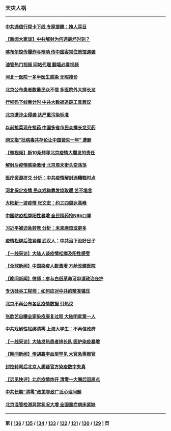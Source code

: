### 天灾人祸
---
#### [中共通信行程卡下线 专家提醒：掩人耳目](../../pages/ncid280/n13883397.md?12130845) 
#### [【新闻大家谈】中共解封为何选最坏时刻？](../../pages/ncid280/n13883367.md?12130845) 
#### [喀布尔惊传爆炸与枪响 传中国客常住旅馆遇袭](../../pages/ncid280/n13883280.md?12130845) 
#### [油管热门视频 网站代理 翻墙必看视频](http://138.2.39.72:81/youtube.html?epic-marker?12130845)
#### [河北一医院一多半医生感染 无暇接诊](../../pages/ncid280/n13883239.md?12130845) 
#### [北京公布患者数量民众不信 多医院外大排长龙](../../pages/ncid280/n13883195.md?12130845) 
#### [行程码下线倒计时 中共大数据追踪工具惹议](../../pages/ncid280/n13883174.md?12130845) 
#### [北京遭沙尘侵袭 达严重污染标准](../../pages/ncid280/n13883105.md?12130845) 
#### [以前抢菜现在抢药 中国多省市民众排长龙买药](../../pages/ncid280/n13883095.md?12130845) 
#### [网文指“批病毒共存论让中国错失一年” 遭删](../../pages/ncid280/n13882987.md?12130845) 
#### [【微视频】新10条转移北京疫情大爆发的责任](../../pages/ncid280/n13882751.md?12130845) 
#### [解封后疫情感染激增 北京周末街头空荡荡](../../pages/ncid280/n13882749.md?12130845) 
#### [医疗资源挤兑 分析：中共疫情解封选糟糕时点](../../pages/ncid280/n13882598.md?12130845) 
#### [河北保定疫情 民众戏称靠发烧取暖 苦不堪言](../../pages/ncid280/n13882624.md?12130845) 
#### [大陆新一波疫情 张文宏：约三四周达高峰](../../pages/ncid280/n13882609.md?12130845) 
#### [中国防疫松绑阳性暴增 全民囤药抢N95口罩](../../pages/ncid280/n13882580.md?12130845) 
#### [习近平被迫急转弯 分析：未来麻烦或更多](../../pages/ncid280/n13881769.md?12130845) 
#### [疫情松绑后弦紧绷 武汉人：中共治下没好日子](../../pages/ncid280/n13882348.md?12130845) 
#### [【一线采访】大陆人谈疫情松绑及阳性感受](../../pages/ncid280/n13882311.md?12130845) 
#### [【全球新闻】中国染疫人数激增 方舱改建医院](../../pages/ncid280/n13882285.md?12130845) 
#### [【晚间新闻】律师：参与白纸革命可申请政治庇护](../../pages/ncid280/n13882286.md?12130845) 
#### [专访硅谷工程师：如何应对中共的精准镇压](../../pages/ncid280/n13882021.md?12130845) 
#### [北京不再公布各区疫情数据 引热议](../../pages/ncid280/n13881948.md?12130845) 
#### [张歆艺自曝全家染疫康复过程 大陆明星第一人](../../pages/ncid280/n13881800.md?12130845) 
#### [中共戏剧性松绑清零 上海大学生：不再信政府](../../pages/ncid280/n13880836.md?12130845) 
#### [【一线采访】大陆发热患者排长队 医护染疫暴增](../../pages/ncid280/n13881640.md?12130845) 
#### [【晚间新闻】传胡鑫宇血型罕见 大官急需器官](../../pages/ncid280/n13881335.md?12130845) 
#### [封控转弯后北京人质疑官方染疫数字失真](../../pages/ncid280/n13881600.md?12130845) 
#### [【远见快评】北京疫情炸开 清零一大圈后回原点](../../pages/ncid280/n13881337.md?12130845) 
#### [中共长期“清零”政策导致广泛心理问题](../../pages/ncid280/n13881471.md?12130845) 
#### [北京混管检测异常状况大增 全国重症病床紧缺](../../pages/ncid280/n13881315.md?12130845) 

---
#### 第 [ [136](./136.md?12130845) / [135](./135.md?12130845) / [134](./134.md?12130845) / [133](./133.md?12130845) / [132](./132.md?12130845) / [131](./131.md?12130845) / [130](./130.md?12130845) / [129](./129.md?12130845) ] 页
